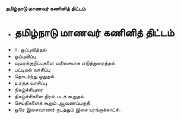 **தமிழ்நாடு மாணவர் கணினித் திட்டம்**
- # தமிழ்நாடு மாணவர் கணினித் திட்டம்
- n. ஒப்புவித்தல்
- ஒப்புவிப்பு
- வுவரக்குறிப்புகளை வரிசையாக எடுத்துரைத்தல்
- பட்டியல் வாசிப்பு
- தொடர்ந்து ஓதுதல்
- உரத்த வாசிப்பு
- நிகழ்ச்சியுரை
- நிகழ்ச்சிகளை நிரல் படக் கூறுதல்
- செய்திகளைக் கூறும் ஆவணப்பகுதி
- ஒரே இசைவாணர் நடத்தும் இசை யரங்குக்காட்சி.

